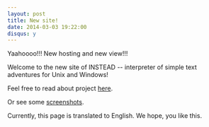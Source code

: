 ```yaml
---
layout: post
title: New site!
date: 2014-03-03 19:22:00
disqus: y
---
```


Yaahoooo!!! New hosting and new view!!!

Welcome to the new site of INSTEAD -- interpreter of simple text adventures for Unix and Windows!

Feel free to read about project [here](/about).

Or see some [screenshots](/screenshots).

Currently, this page is translated to English. We hope, you like this.

